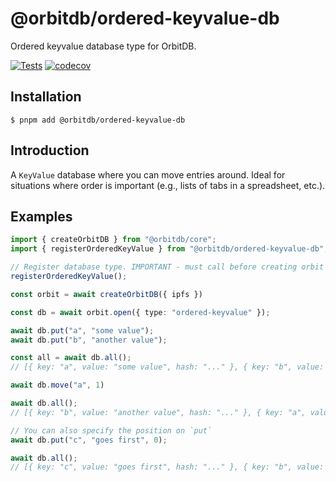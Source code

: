 # @orbitdb/ordered-keyvalue-db
Ordered keyvalue database type for OrbitDB.

[![Tests](https://github.com/orbitdb/ordered-keyvalue-db/actions/workflows/run-test.yml/badge.svg?branch=main)](https://github.com/orbitdb/ordered-keyvalue-db/actions/workflows/tests.yml)
[![codecov](https://codecov.io/gh/orbitdb/ordered-keyvalue-db/graph/badge.svg?token=7OZK4BJDej)](https://codecov.io/gh/orbitdb/ordered-keyvalue-db)

## Installation
```
$ pnpm add @orbitdb/ordered-keyvalue-db
```
## Introduction
A `KeyValue` database where you can move entries around. Ideal for situations where order is important (e.g., lists of tabs in a spreadsheet, etc.). 

## Examples

```ts
import { createOrbitDB } from "@orbitdb/core";
import { registerOrderedKeyValue } from "@orbitdb/ordered-keyvalue-db";

// Register database type. IMPORTANT - must call before creating orbit instance !
registerOrderedKeyValue();

const orbit = await createOrbitDB({ ipfs })

const db = await orbit.open({ type: "ordered-keyvalue" });

await db.put("a", "some value");
await db.put("b", "another value");

const all = await db.all();
// [{ key: "a", value: "some value", hash: "..." }, { key: "b", value: "another value", hash: "..." }]

await db.move("a", 1)

await db.all();
// [{ key: "b", value: "another value", hash: "..." }, { key: "a", value: "some value", hash: "..." }]

// You can also specify the position on `put`
await db.put("c", "goes first", 0);

await db.all();
// [{ key: "c", value: "goes first", hash: "..." }, { key: "b", value: "another value", hash: "..." }, { key: "a", value: "some value", hash: "..." }]

```
